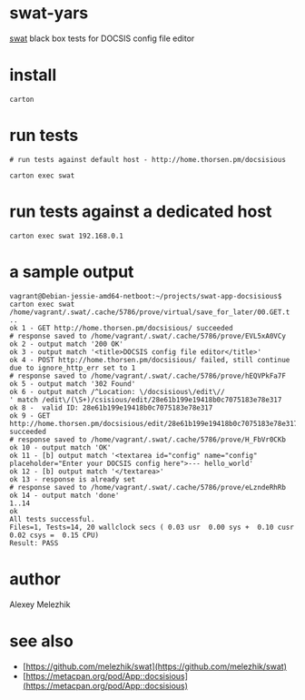# swat-yars

[swat](https://github.com/melezhik/swat) black box tests for DOCSIS config file editor


# install

    carton

# run tests

    # run tests against default host - http://home.thorsen.pm/docsisious

    carton exec swat

# run tests against a dedicated host

    carton exec swat 192.168.0.1

# a sample output

```
vagrant@Debian-jessie-amd64-netboot:~/projects/swat-app-docsisious$ carton exec swat
/home/vagrant/.swat/.cache/5786/prove/virtual/save_for_later/00.GET.t ..
ok 1 - GET http://home.thorsen.pm/docsisious/ succeeded
# response saved to /home/vagrant/.swat/.cache/5786/prove/EVL5xA0VCy
ok 2 - output match '200 OK'
ok 3 - output match '<title>DOCSIS config file editor</title>'
ok 4 - POST http://home.thorsen.pm/docsisious/ failed, still continue due to ignore_http_err set to 1
# response saved to /home/vagrant/.swat/.cache/5786/prove/hEQVPkFa7F
ok 5 - output match '302 Found'
ok 6 - output match /^Location: \/docsisious\/edit\//
' match /edit\/(\S+)/csisious/edit/28e61b199e19418b0c7075183e78e317
ok 8 -  valid ID: 28e61b199e19418b0c7075183e78e317
ok 9 - GET http://home.thorsen.pm/docsisious/edit/28e61b199e19418b0c7075183e78e317 succeeded
# response saved to /home/vagrant/.swat/.cache/5786/prove/H_FbVr0CKb
ok 10 - output match 'OK'
ok 11 - [b] output match '<textarea id="config" name="config" placeholder="Enter your DOCSIS config here">--- hello_world'
ok 12 - [b] output match '</textarea>'
ok 13 - response is already set
# response saved to /home/vagrant/.swat/.cache/5786/prove/eLzndeRhRb
ok 14 - output match 'done'
1..14
ok
All tests successful.
Files=1, Tests=14, 20 wallclock secs ( 0.03 usr  0.00 sys +  0.10 cusr  0.02 csys =  0.15 CPU)
Result: PASS

```

# author

Alexey Melezhik

# see also

* [https://github.com/melezhik/swat](https://github.com/melezhik/swat)
* [https://metacpan.org/pod/App::docsisious](https://metacpan.org/pod/App::docsisious)









